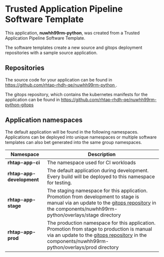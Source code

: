 # Trusted Application Pipeline Software Template

This application, **nuwhh99rm-python**, was created from a Trusted Application Pipeline Software Template.

The software templates create a new source and gitops deployment repositories with a sample source application. 

## Repositories

The source code for your application can be found in [https://github.com/rhtap-rhdh-qe/nuwhh99rm-python ](https://github.com/rhtap-rhdh-qe/nuwhh99rm-python ).
 
The gitops repository, which contains the kubernetes manifests for the application can be found in 
[https://github.com/rhtap-rhdh-qe/nuwhh99rm-python-gitops ](https://github.com/rhtap-rhdh-qe/nuwhh99rm-python-gitops ) 

## Application namespaces 

The default application will be found in the following namespaces. Applications can be deployed into unique namespaces or multiple software templates can also bet generated into the same group namespaces.  

|  Namespace   |  Description   |  
| -------- | -------- |
| **rhtap-app-ci** | The namespace used for CI workloads |
| **rhtap-app-development** | The default application during development. Every build will be deployed to this namespace for testing. |
| **rhtap-app-stage** | The staging namespace for this application. Promotion from development to stage is manual via an update to the [gitops repository](https://github.com/rhtap-rhdh-qe/nuwhh99rm-python-gitops ) in the components/nuwhh99rm-python/overlays/stage directory |
| **rhtap-app-prod** | The production namespace for this application. Promotion from stage to production is manual via an update to the [gitops repository](https://github.com/rhtap-rhdh-qe/nuwhh99rm-python-gitops ) in the components/nuwhh99rm-python/overlays/prod directory |